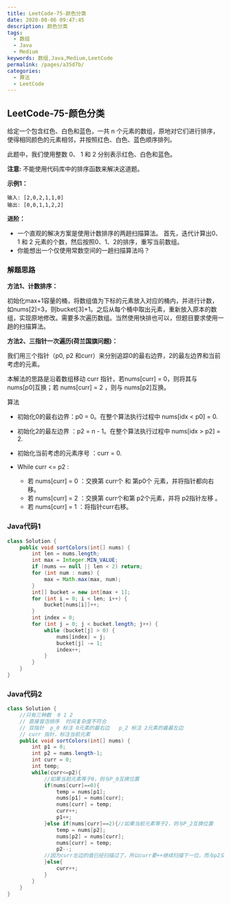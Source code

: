 ```yaml
---
title: LeetCode-75-颜色分类
date: 2020-08-06 09:47:45
description: 颜色分类
tags: 
  - 数组
  - Java
  - Medium
keywords: 数组,Java,Medium,LeetCode
permalink: /pages/a35d7b/
categories: 
  - 算法
  - LeetCode
---
```


## LeetCode-75-颜色分类

给定一个包含红色、白色和蓝色，一共 n 个元素的数组，原地对它们进行排序，使得相同颜色的元素相邻，并按照红色、白色、蓝色顺序排列。

此题中，我们使用整数 0、 1 和 2 分别表示红色、白色和蓝色。

**注意:**
不能使用代码库中的排序函数来解决这道题。

<!--more-->

**示例1：**

```
输入: [2,0,2,1,1,0]
输出: [0,0,1,1,2,2]
```

**进阶：**

- 一个直观的解决方案是使用计数排序的两趟扫描算法。
  首先，迭代计算出0、1 和 2 元素的个数，然后按照0、1、2的排序，重写当前数组。
- 你能想出一个仅使用常数空间的一趟扫描算法吗？

### 解题思路

**方法1、计数排序：**

初始化max+1容量的桶，将数组值为下标的元素放入对应的桶内，并进行计数，如nums[2]=3，则bucket[3]+1。之后从每个桶中取出元素，重新放入原本的数组，实现原地修改。需要多次遍历数组。当然使用快排也可以，但题目要求使用一趟的扫描算法。

**方法2、三指针一次遍历(荷兰国旗问题)：**

我们用三个指针（p0, p2 和curr）来分别追踪0的最右边界，2的最左边界和当前考虑的元素。

本解法的思路是沿着数组移动 curr 指针，若nums[curr] = 0，则将其与 nums[p0]互换；若 nums[curr] = 2 ，则与 nums[p2]互换。

算法

- 初始化0的最右边界：p0 = 0。在整个算法执行过程中 nums[idx < p0] = 0.

- 初始化2的最左边界 ：p2 = n - 1。在整个算法执行过程中 nums[idx > p2] = 2.

- 初始化当前考虑的元素序号 ：curr = 0.

- While curr <= p2 :
  - 若 nums[curr] = 0 ：交换第 curr个 和 第p0个 元素，并将指针都向右移。
  - 若 nums[curr] = 2 ：交换第 curr个和第 p2个元素，并将 p2指针左移 。
  - 若 nums[curr] = 1 ：将指针curr右移。

### Java代码1

```java
class Solution {
    public void sortColors(int[] nums) {
        int len = nums.length;
        int max = Integer.MIN_VALUE;
        if (nums == null || len < 2) return;
        for (int num : nums) {
            max = Math.max(max, num);
        }
        int[] bucket = new int[max + 1];
        for (int i = 0; i < len; i++) {
            bucket[nums[i]]++;
        }
        int index = 0;
        for (int j = 0; j < bucket.length; j++) {
            while (bucket[j] > 0) {
                nums[index] = j;
                bucket[j] -= 1;
                index++;
            }
        }
    }
}
```

### Java代码2

```java
class Solution {
    //只有三种数  0 1 2
    // 直接冒泡排序  时间复杂度不符合
    // 双指针  p_0 标注 0元素的最右边   p_2 标注 2元素的最最左边
    // curr 指针，标注当前元素
    public void sortColors(int[] nums) {
        int p1 = 0;
        int p2 = nums.length-1;
        int curr = 0;
        int temp;
        while(curr<=p2){
            //如果当前元素等于0，则与P_0互换位置
            if(nums[curr]==0){
                temp = nums[p1];
                nums[p1] = nums[curr];
                nums[curr] = temp;
                curr++;
                p1++;
            }else if(nums[curr]==2){//如果当前元素等于2，则与P_2互换位置
                temp = nums[p2];
                nums[p2] = nums[curr];
                nums[curr] = temp;
                p2--;
            //因为curr左边的值已经扫描过了，所以curr要++继续扫描下一位，而与p2交换的值，curr未扫描，要停下来扫描一下，所以curr不用++
            }else{
                curr++;
            }
        }
    }
}
```



